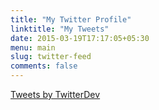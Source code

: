 ```yaml
---
title: "My Twitter Profile"
linktitle: "My Tweets"
date: 2015-03-19T17:17:05+05:30
menu: main
slug: twitter-feed
comments: false
---
```


<a class="twitter-timeline" data-width="500" data-theme="light" data-link-color="#FAB81E" href="https://twitter.com/vibhas77?ref_src=twsrc%5Etfw" target="_blank" >Tweets by TwitterDev</a> <script async src="https://platform.twitter.com/widgets.js" charset="utf-8"></script>
